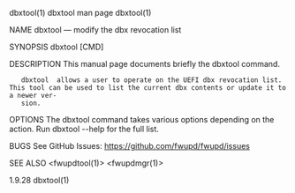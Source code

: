dbxtool(1)							       dbxtool man page								    dbxtool(1)

NAME
       dbxtool — modify the dbx revocation list

SYNOPSIS
       dbxtool [CMD]

DESCRIPTION
       This manual page documents briefly the dbxtool command.

       dbxtool	allows a user to operate on the UEFI dbx revocation list.  This tool can be used to list the current dbx contents or update it to a newer ver‐
       sion.

OPTIONS
       The dbxtool command takes various options depending on the action.  Run dbxtool --help for the full list.

BUGS
       See GitHub Issues: <https://github.com/fwupd/fwupd/issues>

SEE ALSO
       <fwupdtool(1)> <fwupdmgr(1)>

1.9.28																		    dbxtool(1)
